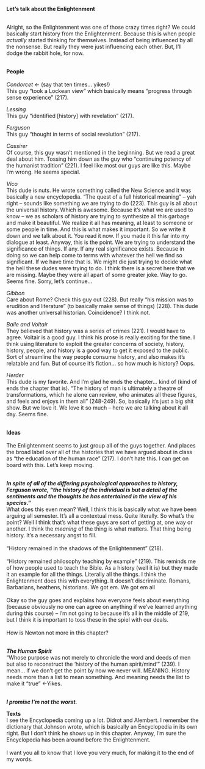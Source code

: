 <b>Let’s talk about the Enlightenment</b><br><br>

Alright, so the Enlightenment was one of those crazy times right? We could basically start history from the Enlightenment. Because this is when people <i>actually</I> started thinking for themselves. Instead of being influenced by all the nonsense. But really they were just influencing each other. But, I’ll dodge the rabbit hole, for now. <br><br>

<b>People</b><br><br>
<i>Condorcet</i> <- (say that ten times… yikes!)<br>
This guy “took a Lockean view” which basically means “progress through sense experience” (217).<br>

<i>Lessing</i><br>
This guy “identified [history] with revelation” (217).<br>

<i>Ferguson</i><br>
This guy “thought in terms of social revolution” (217).<br>

<i>Cassirer</i><br>
Of course, this guy wasn’t mentioned in the beginning. But we read a great deal about him. Tossing him down as the guy who “continuing potency of the humanist tradition” (221). I feel like most our guys are like this. Maybe I’m wrong. He seems special. <br>

<i>Vico</I><br>
This dude is nuts. He wrote something called the New Science and it was basically a new encyclopedia. “The quest of a full historical meaning” – yah right – sounds like something we are trying to do (223). This guy is all about the universal history. Which is awesome. Because it’s what we are used to know – we as scholars of history are trying to synthesize all this garbage and make it beautiful. We realize it all has meaning, at least to someone or some people in time. And this is what makes it important. So we write it down and we talk about it. You read it now. If you made it this far into my dialogue at least. Anyway, this is the point. We are trying to understand the significance of things. If any. If any real significance exists. Because in doing so we can help come to terms with whatever the hell we find so significant. If we have time that is. We might die just trying to decide what the hell these dudes were trying to do. I think there is a secret here that we are missing. Maybe they were all apart of some greater joke. Way to go. Seems fine. Sorry, let’s continue…<br>

<i>Gibbon</I><br>
Care about Rome? Check this guy out (228). But really “his mission was to erudition and literature” (to basically make sense of things) (228). This dude was another universal historian. Coincidence? I think not.<br>


<i>Baile and Voltair</i><br>
They believed that history was a series of crimes (221). I would have to agree. Voltair is a good guy. I think his prose is really exciting for the time. I think using literature to exploit the greater concerns of society, history, history, people, and history is a good way to get it exposed to the public. Sort of streamline the way people consume history, and also makes it’s relatable and fun. But of course it’s fiction… so how much is history? Oops.<br>

<i> Herder </i><br>
This dude is my favorite. And I’m glad he ends the chapter… kind of (kind of ends the chapter that is). “The history of man is ultimately a theatre of transformations, which he alone can review, who animates all these figures, and feels and enjoys in them all” (248-249). So, basically it’s just a big shit show. But we love it. We love it so much – here we are talking about it all day. Seems fine. <br><br>

<b>Ideas</b><br><br>
The Enlightenment seems to just group all of the guys together. And places the broad label over all of the histories that we have argued about in class as “the education of the human race” (217). I don’t hate this. I can get on board with this. Let’s keep moving. <br><br>

<I><b>In spite of all of the differing psychological approaches to history, Ferguson wrote, “the history of the individual is but a detail of the sentiments and the thoughts he has entertained in the view of his species." </b></i><br>
What does this even mean? Well, I think this is basically what we have been arguing all semester. It’s all a contextual mess. Quite literally. So what’s the point? Well I think that’s what these guys are sort of getting at, one way or another. I think the <i>meaning</i> of the thing is what matters. That thing being history. It’s a necessary angst to fill.<br><br>
“History remained in the shadows of the Enlightenment” (218).<br><br>
“History remained philosophy teaching by example” (219). This reminds me of how people used to teach the Bible. As a history (well it is) but they made it an example for all the things. Literally all the things. I think the Enlightenment does this with everything. It doesn’t discriminate. Romans, Barbarians, heathens, historians. We got em. We got em all <br><br>
Okay so the guy goes and explains how everyone feels about everything (because obviously no one can agree on anything if we’ve learned anything during this course) – I’m not going to because it’s all in the middle of 219, but I think it is important to toss these in the spiel with our deals. <br><br>
How is Newton not more in this chapter?<br><br>

<I><b>The Human Spirit</i></b><br>
“Whose purpose was not merely to chronicle the word and deeds of men but also to reconstruct the ‘history of the human spirit/mind’” (239). I mean… if we don’t get the point by now we never will. MEANING. History needs more than a list to mean something. And meaning needs the list to make it “true” <-Yikes.<br><Br>

<I><b>I promise I’m not the worst.</i></b>

<b> Texts </b><br>
I see the Encyclopedia coming up a lot. Didrot and Alembert. I remember the dictionary that Johnson wrote, which is basically an Encyclopedia in its own right. But I don’t think he shows up in this chapter. Anyway, I’m sure the Encyclopedia has been around before the Enlightenment. <br><br>
I want you all to know that I love you very much, for making it to the end of my words.




